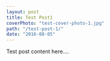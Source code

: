 ```yaml
---
layout: post
title: Test Post1
coverPhoto: "test-cover-photo-1.jpg"
path: "/test-post-1/"
date: "2016-08-05"
---
```

Test post content here....

